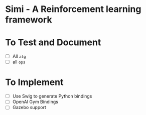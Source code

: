 # Simi - A Reinforcement learning framework 

# To Test and Document
- [ ] All `alg`
- [ ] all `ops`

# To Implement
- [ ] Use Swig to generate Python bindings
- [ ] OpenAI Gym Bindings
- [ ] Gazebo support
